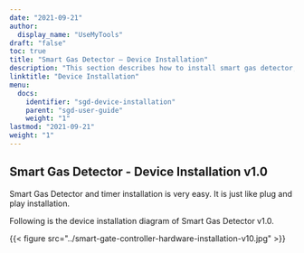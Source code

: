 ```yaml
---
date: "2021-09-21"
author:
  display_name: "UseMyTools"
draft: "false"
toc: true
title: "Smart Gas Detector – Device Installation"
description: "This section describes how to install smart gas detector, alarm and notification."
linktitle: "Device Installation"
menu:
  docs:
    identifier: "sgd-device-installation"
    parent: "sgd-user-guide"
    weight: "1"
lastmod: "2021-09-21"
weight: "1"
---
```


## Smart Gas Detector - Device Installation v1.0 ##

Smart Gas Detector and timer installation is very easy. It is just like plug and play installation.

Following is the device installation diagram of Smart Gas Detector v1.0.

{{< figure src="../smart-gate-controller-hardware-installation-v10.jpg" >}}
